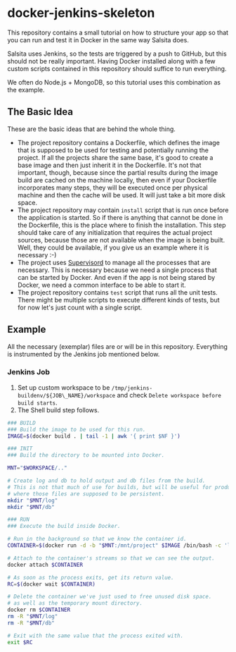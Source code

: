 # docker-jenkins-skeleton

This repository contains a small tutorial on how to structure your app so that you can run and test it in Docker in the same way Salsita does.

Salsita uses Jenkins, so the tests are triggered by a push to GitHub, but this should not be really important. Having Docker installed along with a few custom scripts contained in this repository should suffice to run everything.

We often do Node.js + MongoDB, so this tutorial uses this combination as the example.

## The Basic Idea

These are the basic ideas that are behind the whole thing. 

* The project repository contains a Dockerfile, which defines the image that is supposed to be used for testing and potentially running the project. If all the projects share the same base, it's good to create a base image and then just inherit it in the Dockerfile. It's not that important, though, because since the partial results during the image build are cached on the machine locally, then even if your Dockerfile incorporates many steps, they will be executed once per physical machine and then the cache will be used. It will just take a bit more disk space.
* The project repository may contain `install` script that is run once before the application is started. So if there is anything that cannot be done in the Dockerfile, this is the place where to finish the installation. This step should take care of any initialization that requires the actual project sources, because those are not available when the image is being built. Well, they could be available, if you give us an example where it is necessary :-)
* The project uses [Supervisord](http://supervisord.org/) to manage all the processes that are necessary. This is necessary because we need a single process that can be started by Docker. And even if the app is not being stared by Docker, we need a common interface to be able to start it.
* The project repository contains `test` script that runs all the unit tests. There might be multiple scripts to execute different kinds of tests, but for now let's just count with a single script.

## Example

All the necessary (exemplar) files are or will be in this repository. Everything is instrumented by the Jenkins job mentioned below.

### Jenkins Job

1. Set up custom workspace to be `/tmp/jenkins-buildenv/${JOB\_NAME}/workspace` and check `Delete workspace before build starts`.
2. The Shell build step follows.

```bash
### BUILD
### Build the image to be used for this run.
IMAGE=$(docker build . | tail -1 | awk '{ print $NF }')

### INIT
### Build the directory to be mounted into Docker.

MNT="$WORKSPACE/.."

# Create log and db to hold output and db files from the build.
# This is not that much of use for builds, but will be useful for production
# where those files are supposed to be persistent.
mkdir "$MNT/log"
mkdir "$MNT/db"

### RUN
### Execute the build inside Docker.

# Run in the background so that we know the container id.
CONTAINER=$(docker run -d -b "$MNT:/mnt/project" $IMAGE /bin/bash -c 'ls -la /mnt/project/workspace')

# Attach to the container's streams so that we can see the output.
docker attach $CONTAINER

# As soon as the process exits, get its return value.
RC=$(docker wait $CONTAINER)

# Delete the container we've just used to free unused disk space.
# as well as the temporary mount directory.
docker rm $CONTAINER
rm -R "$MNT/log"
rm -R "$MNT/db"

# Exit with the same value that the process exited with.
exit $RC
```
